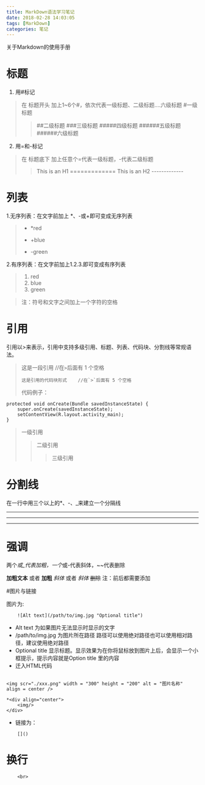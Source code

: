 ```yaml
---
title: MarkDown语法学习笔记
date: 2018-02-28 14:03:05
tags: [MarkDown]
categories: 笔记
---
```


关于Markdown的使用手册

<!--more-->

# 标题

1. 用#标记
> 在 标题开头 加上1~6个#，依次代表一级标题、二级标题....六级标题
> #一级标题
> > ##二级标题
> > ###三级标题
> > #####四级标题
> > ######五级标题
> > ######六级标题

2. 用=和-标记
> 在 标题底下 加上任意个=代表一级标题，-代表二级标题
> > This is an H1 =============
> > This is an H2 -------------


# 列表

1.无序列表：在文字前加上 *、-或+即可变成无序列表
> * *red
> + +blue
> - -green

2.有序列表：在文字前加上1.2.3.即可变成有序列表
> 1. red
> 2. blue
> 3. green

> 注：符号和文字之间加上一个字符的空格

# 引用

引用以>来表示，引用中支持多级引用、标题、列表、代码块、分割线等常规语法。

> 这是一段引用    //在`>`后面有 1 个空格
> 
>     这是引用的代码块形式    //在`>`后面有 5 个空格
>     
> 代码例子：
>     
    protected void onCreate(Bundle savedInstanceState) {
        super.onCreate(savedInstanceState);
        setContentView(R.layout.activity_main);
    }

> 一级引用
> > 二级引用
> > > 三级引用


# 分割线
在一行中用三个以上的*、-、_来建立一个分隔线
***
---
___

# 强调
两个*或_代表加粗，一个*或-代表斜体，~~代表删除

**加粗文本** 或者 __加粗__
*斜体* 或者 _斜体_
~~删除~~
注：前后都需要添加

#图片与链接

图片为:
``` html5
	![Alt text](/path/to/img.jpg "Optional title")
```
* Alt text 为如果图片无法显示时显示的文字
* /path/to/img.jpg 为图片所在路径 路径可以使用绝对路径也可以使用相对路径，建议使用绝对路径
* Optional title 显示标题。显示效果为在你将鼠标放到图片上后，会显示一个小框提示，提示内容就是Option title 里的内容
* 迁入HTML代码
``` html5

<img scr="./xxx.png" width = "300" height = "200" alt = "图片名称" align = center />

*<div align="center">
	<img/>
</div>
```
* 链接为：
``` html5
	[]()
```


# 换行
``` html5
	<br>
```



	
